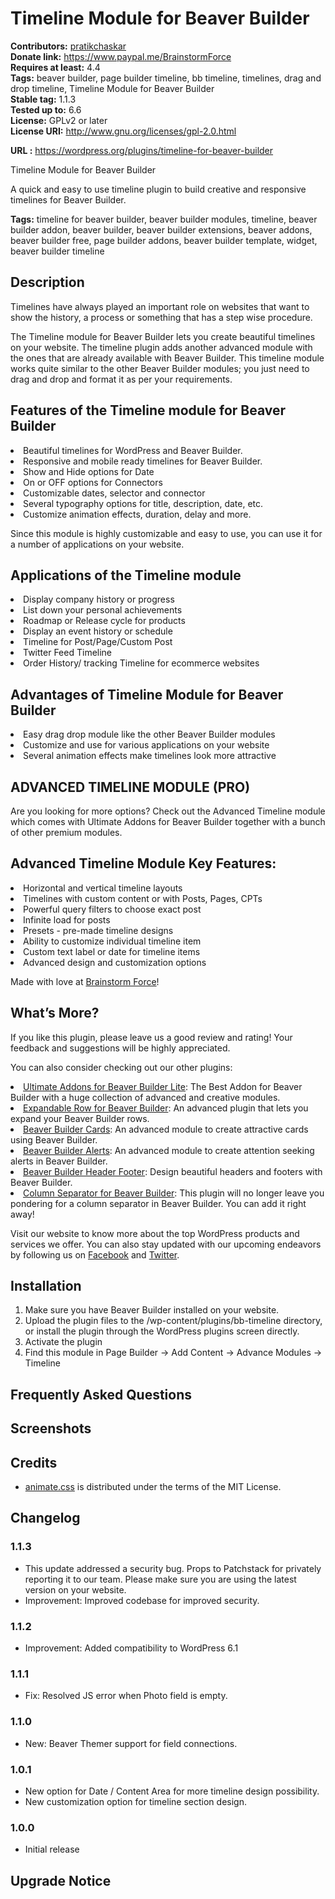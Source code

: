 # Timeline Module for Beaver Builder #
**Contributors:** [pratikchaskar](https://profiles.wordpress.org/pratikchaskar)  
**Donate link:** https://www.paypal.me/BrainstormForce  
**Requires at least:** 4.4  
**Tags:** beaver builder, page builder timeline, bb timeline, timelines, drag and drop timeline, Timeline Module for Beaver Builder  
**Stable tag:** 1.1.3  
**Tested up to:** 6.6  
**License:** GPLv2 or later  
**License URI:** http://www.gnu.org/licenses/gpl-2.0.html  

**URL :** https://wordpress.org/plugins/timeline-for-beaver-builder  
 
Timeline Module for Beaver Builder
 
A quick and easy to use timeline plugin to build creative and responsive timelines for Beaver Builder.
 
**Tags:** timeline for beaver builder, beaver builder modules, timeline, beaver builder addon, beaver builder, beaver builder extensions, beaver addons, beaver builder free, page builder addons, beaver builder template, widget, beaver builder timeline  
 
## Description ##

Timelines have always played an important role on websites that want to show the history, a process or something that has a step wise procedure.

The Timeline module for Beaver Builder lets you create beautiful timelines on your website. The timeline plugin adds another advanced module with the ones that are already available with Beaver Builder. This timeline module works quite similar to the other Beaver Builder modules; you just need to drag and drop and format it as per your requirements.

## Features of the Timeline module for Beaver Builder ##

<li>Beautiful timelines for WordPress and Beaver Builder.</li>
<li>Responsive and mobile ready timelines for Beaver Builder.</li>
<li>Show and Hide options for Date</li>
<li>On or OFF options for Connectors</li>
<li>Customizable dates, selector and connector</li>
<li>Several typography options for title, description, date, etc.</li>
<li>Customize animation effects, duration, delay and more.</li>

Since this module is highly customizable and easy to use, you can use it for a number of applications on your website.

## Applications of the Timeline module ##

<li>Display company history or progress</li>
<li>List down your personal achievements</li>
<li>Roadmap or Release cycle for products</li>
<li>Display an event history or schedule</li>
<li>Timeline for Post/Page/Custom Post</li>
<li>Twitter Feed Timeline</li>
<li>Order History/ tracking Timeline for ecommerce websites</li>

## Advantages of Timeline Module for Beaver Builder ##

<li>Easy drag drop module like the other Beaver Builder modules</li>
<li>Customize and use for various applications on your website</li>
<li>Several animation effects make timelines look more attractive</li>

## ADVANCED TIMELINE MODULE (PRO) ##
Are you looking for more options? Check out the Advanced Timeline module which comes with Ultimate Addons for Beaver Builder together with a bunch of other premium modules.

## Advanced Timeline Module Key Features: ##
<li>Horizontal and vertical timeline layouts</li>
<li>Timelines with custom content or with Posts, Pages, CPTs</li>
<li>Powerful query filters to choose exact post</li>
<li>Infinite load for posts</li>
<li>Presets - pre-made timeline designs</li>
<li>Ability to customize individual timeline item</li>
<li>Custom text label or date for timeline items</li>
<li>Advanced design and customization options</li>

 Made with love at <a href="https://www.brainstormforce.com/?utm_source=wp-repo&utm_campaign=
bbtimeline&utm_medium=description
">Brainstorm Force</a>!


## What’s More? ##

If you like this plugin, please leave us a good review and rating! Your feedback and suggestions will be highly appreciated.

You can also consider checking out our other plugins:

<li><a href="https://www.ultimatebeaver.com/?utm_source=wp-repo&utm_campaign=bbtimeline&utm_medium=other-plugins">Ultimate Addons for Beaver Builder Lite</a>: The Best Addon for Beaver Builder with a huge collection of advanced and creative modules.</li>

<li><a href="https://www.ultimatebeaver.com/beaver-builder-freebies/expandable-row/?utm_source=wp-repo&utm_campaign=bbtimeline&utm_medium=other-plugins">Expandable Row for Beaver Builder</a>: An advanced plugin that lets you expand your Beaver Builder rows.</li>

<li><a href="https://www.ultimatebeaver.com/beaver-builder-freebies/bbcards/?utm_source=wp-repo&utm_campaign=bbtimeline&utm_medium=other-plugins">Beaver Builder Cards</a>: An advanced module to create attractive cards using Beaver Builder.</li>

<li><a href="https://www.ultimatebeaver.com/beaver-builder-freebies/bbalerts/?utm_source=wp-repo&utm_campaign=bbtimeline&utm_medium=other-plugins">Beaver Builder Alerts</a>: An advanced module to create attention seeking alerts in Beaver Builder.</li>

<li><a href="https://www.ultimatebeaver.com/beaver-builder-freebies/bb-header-footer/?utm_source=wp-repo&utm_campaign=bbtimeline&utm_medium=other-plugins">Beaver Builder Header Footer</a>: Design beautiful headers and footers with Beaver Builder.</li>

<li><a href="https://www.ultimatebeaver.com/beaver-builder-freebies/column-seperator/?utm_source=wp-repo&utm_campaign=bbtimeline&utm_medium=other-plugins">Column Separator for Beaver Builder</a>: This plugin will no longer leave you pondering for a column separator in Beaver Builder. You can add it right away!</li>
 
Visit our website to know more about the top WordPress products and services we offer. You can also stay updated with our upcoming endeavors by following us on <a href="https://www.brainstormforce.com/go/brainstorm-force-facebook-page/?utm_source=wp-repo&utm_campaign=bbtimeline&utm_medium=share">Facebook</a> and <a href="https://www.brainstormforce.com/go/brainstorm-force-twitter-page/?utm_source=wp-repo&utm_campaign=bbtimeline&utm_medium=share">Twitter</a>.

## Installation ##

1.	Make sure you have Beaver Builder installed on your website.
2.	Upload the plugin files to the /wp-content/plugins/bb-timeline directory, or install the plugin through the WordPress plugins screen directly.
3.	Activate the plugin
4.	Find this module in Page Builder -> Add Content -> Advance Modules -> Timeline

## Frequently Asked Questions ##


## Screenshots ##

## Credits ##

- [animate.css](https://github.com/animate-css/animate.css) is distributed under the terms of the MIT License.

## Changelog ##

### 1.1.3 ###
* This update addressed a security bug. Props to Patchstack for privately reporting it to our team. Please make sure you are using the latest version on your website.
* Improvement: Improved codebase for improved security.

### 1.1.2 ###
* Improvement: Added compatibility to WordPress 6.1

### 1.1.1 ###
* Fix: Resolved JS error when Photo field is empty.

### 1.1.0 ###
* New: Beaver Themer support for field connections.

### 1.0.1 ###
* New option for Date / Content Area for more timeline design possibility.
* New customization option for timeline section design.

### 1.0.0 ###
- Initial release

## Upgrade Notice ##
